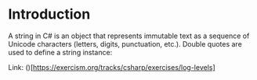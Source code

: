 ﻿# Introduction

A string in C# is an object that represents immutable text as a sequence of Unicode characters (letters, digits, punctuation, etc.). Double quotes are used to define a string instance:

Link: ()[https://exercism.org/tracks/csharp/exercises/log-levels]